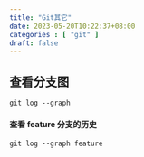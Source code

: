 ```yaml
---
title: "Git其它"
date: 2023-05-20T10:22:37+08:00
categories : [ "git" ]
draft: false
---
```


## 查看分支图
``` shell
git log --graph
```
#### 查看 feature 分支的历史
``` shell
git log --graph feature
```
